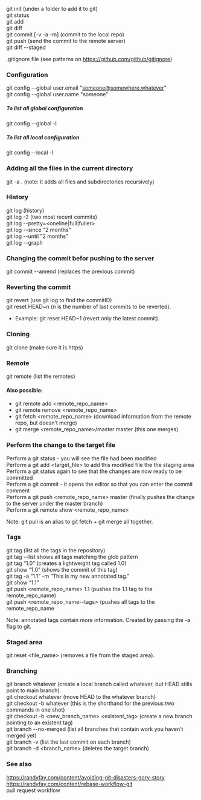 git init (under a folder to add it to git)<br />
git status<br />
git add <filename><br />
git diff <filename><br />
git commit [-v -a -m<message>] (commit to the local repo)<br />
git push (send the commit to the remote server)<br />
git diff --staged

.gitignore file (see patterns on https://github.com/github/gitignore)

### Configuration
git config --global user.email "someone@somewhere.whatever"<br />
git config --global user.name "someone"<br />
##### To list all global configuration
git config --global -l
##### To list all local configuration
git config --local -l

### Adding all the files in the current directory
git -a . (note: it adds all files and subdirectories recursively)

### History
git log (history)<br />
git log -2 (two most recent commits)<br />
git log --pretty=<oneline|full|fuller><br />
git log --since "2 months"<br />
git log --until "2 months"<br />
git log --graph<br />

### Changing the commit befor pushing to the server
git commit --amend (replaces the previous commit)

### Reverting the commit
git revert <commitID> (use git log to find the commitID)<br />
git reset HEAD~n (n is the number of last commits to be reverted).
  - Example: git reset HEAD~1 (revert only the latest commit).

### Cloning
git clone <url> (make sure it is https)

### Remote
git remote (list the remotes)

#### Also possible:
  - git remote add <remote_repo_name>
  - git remote remove <remote_repo_name>
  - git fetch <remote_repo_name> (download information from the remote repo, but doesn’t merge)
  - git merge <remote_repo_name>/master master (this one merges)

### Perform the change to the target file
Perform a git status - you will see the file had been modified<br />
Perform a git add <target_file> to add this modified file the the staging area<br />
Perform a git status again to see that the changes are now ready to be committed<br />
Perform a git commit - it opens the editor so that you can enter the commit comment<br />
Perform a git push <remote_repo_name> master (finally pushes the change to the server under the master branch)<br />
Perform a git remote show <remote_repo_name><br />

Note: git pull is an alias to git fetch + git merge all together.

### Tags
git tag (list all the tags in the repository)<br />
git tag --list <glob> shows all tags matching the glob pattern<br />
git tag “1.0” (creates a lightweight tag called 1.0)<br />
git show “1.0” (shows the commit of this tag)<br />
git tag -a “1.1” -m “This is my new annotated tag.”<br />
git show “1.1”<br />
git push <remote_repo_name> 1.1 (pushes the 1.1 tag to the remote_repo_name)<br />
git push <remote_repo_name--tags> (pushes all tags to the remote_repo_name

Note: annotated tags contain more information. Created by passing the -a flag to git.

### Staged area
git reset <file_name> (removes a file from the staged area).

### Branching
git branch whatever (create a local branch called whatever, but HEAD stills point to main branch)<br />
git checkout whatever (move HEAD to the whatever branch)<br />
git checkout -b whatever (this is the shorthand for the previous two commands in one shot)<br />
git checkout -b <new_branch_name> <existent_tag> (create a new branch pointing to an existent tag)<br />
git branch --no-merged (list all branches that contain work you haven’t merged yet)<br />
git branch -v (list the last commit on each branch)<br />
git branch -d <branch_name> (deletes the target branch)<br />

### See also
https://randyfay.com/content/avoiding-git-disasters-gory-story<br />
https://randyfay.com/content/rebase-workflow-git<br />
pull request workflow
